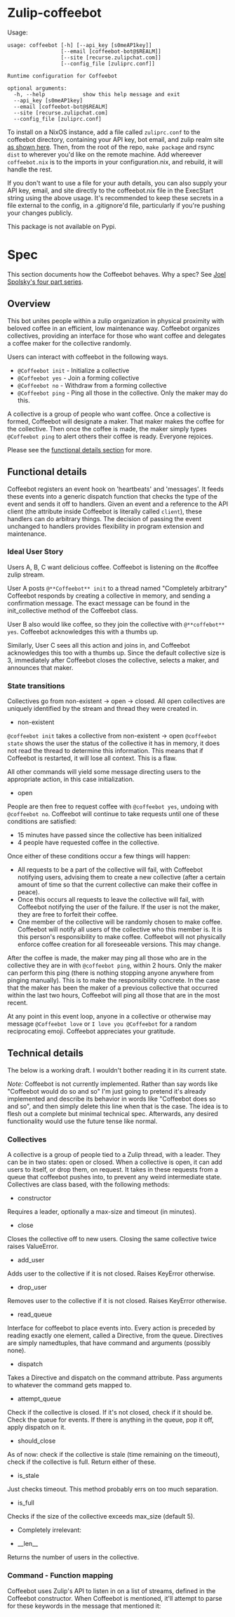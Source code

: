 
# Zulip-coffeebot

Usage: 
```
usage: coffeebot [-h] [--api_key [s0meAP1key]]
                 [--email [coffeebot-bot@$REALM]]
                 [--site [recurse.zulipchat.com]]
                 [--config_file [zuliprc.conf]]

Runtime configuration for Coffeebot

optional arguments:
  -h, --help            show this help message and exit
  --api_key [s0meAP1key]
  --email [coffeebot-bot@$REALM]
  --site [recurse.zulipchat.com]
  --config_file [zuliprc.conf]
```

To install on a NixOS instance, add a file called `zuliprc.conf` to the coffeebot directory, containing your API key, bot email, and zulip realm site [as shown here](https://zulipchat.com/api/). Then, from the root of the repo, `make package` and rsync `dist` to wherever you'd like on the remote machine. Add whereever `coffeebot.nix` is to the imports in your configuration.nix, and rebuild, it will handle the rest.

If you don't want to use a file for your auth details, you can also supply your API key, email, and site directly to the coffeebot.nix file in the ExecStart string using the above usage. It's recommended to keep these secrets in a file external to the config, in a .gitignore'd file, particularly if you're pushing your changes publicly.

This package is not available on Pypi.


# Spec
This section documents how the Coffeebot behaves. Why a spec? See [Joel Spolsky's four part series](https://www.joelonsoftware.com/2000/10/02/painless-functional-specifications-part-1-why-bother/).

## Overview

This bot unites people within a zulip organization in physical proximity with beloved coffee in an efficient, low maintenance way. Coffeebot organizes collectives, providing an interface for those who want coffee and delegates a coffee maker for the collective randomly. 

Users can interact with coffeebot in the following ways.
- `@Coffeebot init` - Initialize a collective
- `@Coffeebot yes` - Join a forming collective
- `@Coffeebot no` - Withdraw from a forming collective
- `@Coffeebot ping` - Ping all those in the collective. Only the maker may do this.

A collective is a group of people who want coffee. Once a collective is formed, Coffeebot will designate a maker. That maker makes the coffee for the collective. Then once the coffee is made, the maker simply types `@Coffeebot ping` to alert others their coffee is ready. Everyone rejoices.

Please see the [functional details section](#functional-details) for more.

## Functional details

Coffeebot registers an event hook on 'heartbeats' and 'messages'. It feeds these events into a generic dispatch function that checks the type of the event and sends it off to handlers. Given an event and a reference to the API client (the attribute inside Coffeebot is literally called `client`), these handlers can do arbitrary things. The decision of passing the event unchanged to handlers provides flexibility in program extension and maintenance.

### Ideal User Story
Users A, B, C want delicious coffee. Coffeebot is listening on the #coffee zulip stream.

User A posts `@**Coffeebot** init` to a thread named "Completely arbitrary"
Coffeebot responds by creating a collective in memory, and sending a confirmation message. The exact message can be found in the init_collective method of the Coffeebot class.

User B also would like coffee, so they join the collective with `@**coffebot** yes`. Coffeebot acknowledges this with a thumbs up.

Similarly, User C sees all this action and joins in, and Coffeebot acknowledges this too with a thumbs up. Since the default collective size is 3, immediately after Coffeebot closes the collective, selects a maker, and announces that maker.

### State transitions
Collectives go from non-existent -> open -> closed. All open collectives are uniquely identified by the stream and thread they were created in.

- non-existent

`@coffeebot init` takes a collective from non-existent -> open
`@coffeebot state` shows the user the status of the collective it has in memory, it does not read the thread to determine this information. This means that if Coffeebot is restarted, it will lose all context. This is a flaw.

All other commands will yield some message directing users to the appropriate action, in this case initialization.

- open



People are then free to request coffee with `@coffeebot yes`, undoing with `@coffeebot no`. Coffeebot will continue to take requests until one of these conditions are satisfied:
- 15 minutes have passed since the collective has been initialized
- 4 people have requested coffee in the collective.

Once either of these conditions occur a few things will happen:
- All requests to be a part of the collective will fail, with Coffeebot notifying users, advising them to create a new collective (after a certain amount of time so that the current collective can make their coffee in peace).
- Once this occurs all requests to leave the collective will fail, with Coffeebot notifying the user of the failure. If the user is not the maker, they are free to forfeit their coffee.
- One member of the collective will be randomly chosen to make coffee. Coffeebot will notify all users of the collective who this member is. It is this person's responsibility to make coffee. Coffeebot will not physically enforce coffee creation for all foreseeable versions. This may change.


After the coffee is made, the maker may ping all those who are in the collective they are in with `@coffeebot ping`, within 2 hours. Only the maker can perform this ping (there is nothing stopping anyone anywhere from pinging manually). This is to make the responsibility concrete. In the case that the maker has been the maker of a previous collective that occurred within the last two hours, Coffeebot will ping all those that are in the most recent.

At any point in this event loop, anyone in a collective or otherwise may message `@Coffeebot love` or `I love you @Coffeebot` for a random reciprocating emoji. Coffeebot appreciates your gratitude.


## Technical details

The below is a working draft. I wouldn't bother reading it in its current state.

_Note:_ Coffeebot is not currently implemented. Rather than say words like "Coffeebot would do so and so" I'm just going to pretend it's already implemented and describe its behavior in words like "Coffeebot does so and so", and then simply delete this line when that is the case. The idea is to flesh out a complete but minimal technical spec. Afterwards, any desired functionality would use the future tense like normal.


### Collectives
A collective is a group of people tied to a Zulip thread, with a leader. They can be in two states: open or closed. When a collective is open, it can add users to itself, or drop them, on request. It takes in these requests from a queue that coffeebot pushes into, to prevent any weird intermediate state. Collectives are class based, with the following methods:

- constructor

Requires a leader, optionally a max-size and timeout (in minutes).

- close

Closes the collective off to new users. Closing the same collective twice raises ValueError.

- add_user 

Adds user to the collective if it is not closed. Raises KeyError otherwise.

- drop_user

Removes user to the collective if it is not closed. Raises KeyError otherwise.

- read_queue

Interface for coffeebot to place events into. Every action is preceded by reading exactly one element, called a Directive, from the queue. Directives are simply namedtuples, that have command and arguments (possibly none).

- dispatch

Takes a Directive and dispatch on the command attribute. Pass arguments to whatever the command gets mapped to.

- attempt_queue

Check if the collective is closed. If it's not closed, check if it should be.
Check the queue for events. If there is anything in the queue, pop it off, apply dispatch on it.

- should_close

As of now: check if the collective is stale (time remaining on the timeout), check if the collective is full. Return either of these.

- is_stale

Just checks timeout. This method probably errs on too much separation.

- is_full

Checks if the size of the collective exceeds max_size (default 5).

- Completely irrelevant:

- \_\_len__

Returns the number of users in the collective.



### Command - Function mapping
Coffeebot uses Zulip's API to listen in on a list of streams, defined in the Coffeebot constructor. When Coffeebot is mentioned, it'll attempt to parse for these keywords in the message that mentioned it:

